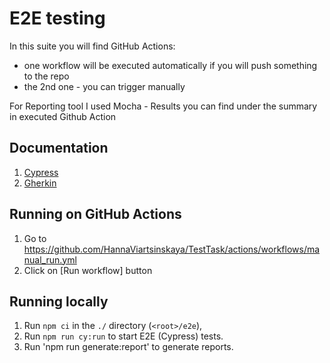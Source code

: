 # E2E testing
In this suite you will find GitHub Actions:
- one workflow will be executed automatically if you will push something to the repo
- the 2nd one - you can trigger manually

For Reporting tool I used Mocha - Results you can find under the summary in executed Github Action

## Documentation

1. [Cypress](https://docs.cypress.io/api/table-of-contents)
2. [Gherkin](https://cucumber.io/docs/gherkin/reference)

## Running on GitHub Actions
1. Go to https://github.com/HannaViartsinskaya/TestTask/actions/workflows/manual_run.yml
2. Click on [Run workflow] button

## Running locally

1. Run `npm ci` in the `./` directory (`<root>/e2e`),
2. Run `npm run cy:run` to start E2E (Cypress) tests.
3. Run 'npm run generate:report' to generate reports.
